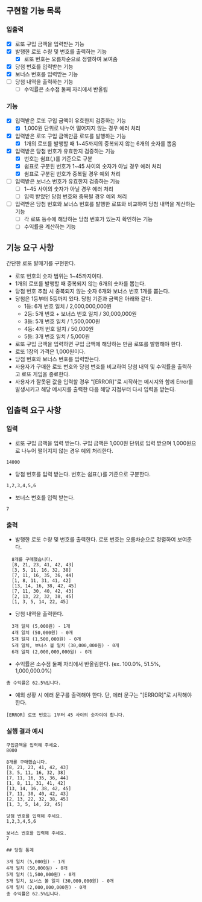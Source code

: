 ## 구현할 기능 목록

### 입출력

- [x] 로또 구입 금액을 입력받는 기능
- [x] 발행한 로또 수량 및 번호를 출력하는 기능
  - [x] 로또 번호는 오름차순으로 정렬하여 보여줌
- [x] 당첨 번호를 입력받는 기능
- [x] 보너스 번호를 입력받는 기능
- [ ] 당첨 내역을 출력하는 기능
  - [ ] 수익률은 소수점 둘째 자리에서 반올림

### 기능

- [x] 입력받은 로또 구입 금액이 유효한지 검증하는 기능
  - [x] 1,000원 단위로 나누어 떨어지지 않는 경우 에러 처리
- [x] 입력받은 로또 구입 금액만큼 로또를 발행하는 기능
  - [x] 1개의 로또를 발행할 때 1~45까지의 중복되지 않는 6개의 숫자를 뽑음
- [x] 입력받은 당첨 번호가 유효한지 검증하는 기능
  - [x] 번호는 쉼표(,)를 기준으로 구분
  - [x] 쉼표로 구분된 번호가 1~45 사이의 숫자가 아닐 경우 에러 처리
  - [x] 쉼표로 구분된 번호가 중복될 경우 예외 처리
- [ ] 입력받은 보너스 번호가 유효한지 검증하는 기능
  - [ ] 1~45 사이의 숫자가 아닐 경우 에러 처리
  - [ ] 입력 받았던 당첨 번호와 중복될 경우 예외 처리
- [ ] 입력받은 당첨 번호와 보너스 번호를 발행한 로또와 비교하여 당첨 내역을 계산하는 기능
  - [ ] 각 로또 등수에 해당하는 당첨 번호가 있는지 확인하는 기능
  - [ ] 수익률을 계산하는 기능

## 기능 요구 사항

간단한 로또 발매기를 구현한다.

- 로또 번호의 숫자 범위는 1~45까지이다.
- 1개의 로또를 발행할 때 중복되지 않는 6개의 숫자를 뽑는다.
- 당첨 번호 추첨 시 중복되지 않는 숫자 6개와 보너스 번호 1개를 뽑는다.
- 당첨은 1등부터 5등까지 있다. 당첨 기준과 금액은 아래와 같다.
  - 1등: 6개 번호 일치 / 2,000,000,000원
  - 2등: 5개 번호 + 보너스 번호 일치 / 30,000,000원
  - 3등: 5개 번호 일치 / 1,500,000원
  - 4등: 4개 번호 일치 / 50,000원
  - 5등: 3개 번호 일치 / 5,000원
- 로또 구입 금액을 입력하면 구입 금액에 해당하는 만큼 로또를 발행해야 한다.
- 로또 1장의 가격은 1,000원이다.
- 당첨 번호와 보너스 번호를 입력받는다.
- 사용자가 구매한 로또 번호와 당첨 번호를 비교하여 당첨 내역 및 수익률을 출력하고 로또 게임을 종료한다.
- 사용자가 잘못된 값을 입력할 경우 "[ERROR]"로 시작하는 메시지와 함께 Error를 발생시키고 해당 메시지를 출력한 다음 해당 지점부터 다시 입력을 받는다.

## 입출력 요구 사항

### 입력

- 로또 구입 금액을 입력 받는다. 구입 금액은 1,000원 단위로 입력 받으며 1,000원으로 나누어 떨어지지 않는 경우 예외 처리한다.

```
14000
```

- 당첨 번호를 입력 받는다. 번호는 쉼표(,)를 기준으로 구분한다.

```
1,2,3,4,5,6
```

- 보너스 번호를 입력 받는다.

```
7
```

### 출력

- 발행한 로또 수량 및 번호를 출력한다. 로또 번호는 오름차순으로 정렬하여 보여준다.

```
  8개를 구매했습니다.
  [8, 21, 23, 41, 42, 43]
  [3, 5, 11, 16, 32, 38]
  [7, 11, 16, 35, 36, 44]
  [1, 8, 11, 31, 41, 42]
  [13, 14, 16, 38, 42, 45]
  [7, 11, 30, 40, 42, 43]
  [2, 13, 22, 32, 38, 45]
  [1, 3, 5, 14, 22, 45]
```

- 당첨 내역을 출력한다.

```
  3개 일치 (5,000원) - 1개
  4개 일치 (50,000원) - 0개
  5개 일치 (1,500,000원) - 0개
  5개 일치, 보너스 볼 일치 (30,000,000원) - 0개
  6개 일치 (2,000,000,000원) - 0개
```

- 수익률은 소수점 둘째 자리에서 반올림한다. (ex. 100.0%, 51.5%, 1,000,000.0%)

```
총 수익률은 62.5%입니다.
```

- 예외 상황 시 에러 문구를 출력해야 한다. 단, 에러 문구는 "[ERROR]"로 시작해야 한다.

```
[ERROR] 로또 번호는 1부터 45 사이의 숫자여야 합니다.
```

### 실행 결과 예시

```
구입금액을 입력해 주세요.
8000

8개를 구매했습니다.
[8, 21, 23, 41, 42, 43]
[3, 5, 11, 16, 32, 38]
[7, 11, 16, 35, 36, 44]
[1, 8, 11, 31, 41, 42]
[13, 14, 16, 38, 42, 45]
[7, 11, 30, 40, 42, 43]
[2, 13, 22, 32, 38, 45]
[1, 3, 5, 14, 22, 45]

당첨 번호를 입력해 주세요.
1,2,3,4,5,6

보너스 번호를 입력해 주세요.
7

## 당첨 통계

3개 일치 (5,000원) - 1개
4개 일치 (50,000원) - 0개
5개 일치 (1,500,000원) - 0개
5개 일치, 보너스 볼 일치 (30,000,000원) - 0개
6개 일치 (2,000,000,000원) - 0개
총 수익률은 62.5%입니다.
```
